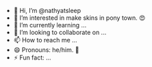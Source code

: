 - 👋 Hi, I’m @nathyatsleep
- 👀 I’m interested in make skins in pony town. 😍
- 🌱 I’m currently learning ...
- 💞️ I’m looking to collaborate on ...
- 📫 How to reach me ...
- 😄 Pronouns: he/him. 🥶
- ⚡ Fun fact: ...

<!---
nathyatsleep/nathyatsleep is a ✨ special ✨ repository because its `README.md` (this file) appears on your GitHub profile.
You can click the Preview link to take a look at your changes.
--->
